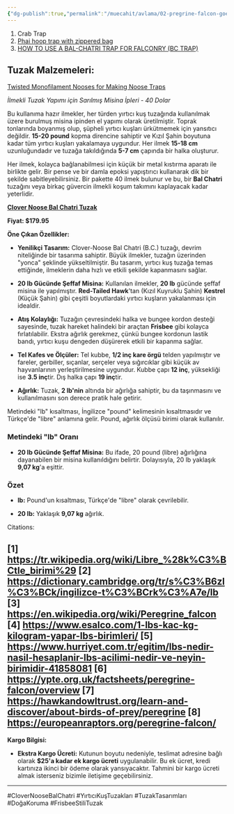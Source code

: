 ```yaml
---
{"dg-publish":true,"permalink":"/muecahit/avlama/02-pregrine-falcon-goekdogan-tuzak-tipleri/"}
---
```


1. Crab Trap
2. [Phai hoop trap with zippered bag ](https://northwoodsfalconry.com/product/phai-hoop-trap-with-zippered-bag/)
3. [HOW TO USE A BAL-CHATRI TRAP FOR FALCONRY (BC TRAP)](https://www.youtube.com/results?search_query=HOW+TO+USE+A+BAL-CHATRI+TRAP+FOR+FALCONRY+(BC+TRAP)) 


## Tuzak Malzemeleri:

[Twisted Monofilament Nooses for Making Noose Traps](https://northwoodsfalconry.com/product/twisted-monofilament-nooses-for-making-noose-traps/)

*İlmekli Tuzak Yapımı için Sarılmış Misina İpleri - 40 Dolar*

Bu kullanıma hazır ilmekler, her türden yırtıcı kuş tuzağında kullanılmak üzere burulmuş misina ipinden el yapımı olarak üretilmiştir. Toprak tonlarında boyanmış olup, şüpheli yırtıcı kuşları ürkütmemek için yansıtıcı değildir. **15-20 pound** kopma direncine sahiptir ve Kızıl Şahin boyutuna kadar tüm yırtıcı kuşları yakalamaya uygundur. Her ilmek **15-18 cm** uzunluğundadır ve tuzağa takıldığında **5-7 cm** çapında bir halka oluşturur.

Her ilmek, kolayca bağlanabilmesi için küçük bir metal kıstırma aparatı ile birlikte gelir. Bir pense ve bir damla epoksi yapıştırıcı kullanarak dik bir şekilde sabitleyebilirsiniz. Bir pakette 40 ilmek bulunur ve bu, bir **Bal Chatri** tuzağını veya birkaç güvercin ilmekli koşum takımını kaplayacak kadar yeterlidir.

[**Clover Noose Bal Chatri Tuzak**](https://northwoodsfalconry.com/product/clover-noose-bal-chatri-trap/)  

**Fiyat: $179.95**

**Öne Çıkan Özellikler:**

- **Yenilikçi Tasarım:** Clover-Noose Bal Chatri (B.C.) tuzağı, devrim niteliğinde bir tasarıma sahiptir. Büyük ilmekler, tuzağın üzerinden "yonca" şeklinde yükseltilmiştir. Bu tasarım, yırtıcı kuş tuzağa temas ettiğinde, ilmeklerin daha hızlı ve etkili şekilde kapanmasını sağlar.

- **20 lb Gücünde Şeffaf Misina:** Kullanılan ilmekler, **20 lb** gücünde şeffaf misina ile yapılmıştır. **Red-Tailed Hawk**'tan (Kızıl Kuyruklu Şahin) **Kestrel** (Küçük Şahin) gibi çeşitli boyutlardaki yırtıcı kuşların yakalanması için idealdir.

- **Atış Kolaylığı:** Tuzağın çevresindeki halka ve bungee kordon desteği sayesinde, tuzak hareket halindeki bir araçtan **Frisbee** gibi kolayca fırlatılabilir. Ekstra ağırlık gerekmez, çünkü bungee kordonun lastik bandı, yırtıcı kuşu dengeden düşürerek etkili bir kapanma sağlar.

- **Tel Kafes ve Ölçüler:** Tel kubbe, **1/2 inç kare örgü** telden yapılmıştır ve fareler, gerbiller, sıçanlar, serçeler veya sığırcıklar gibi küçük av hayvanlarının yerleştirilmesine uygundur. Kubbe çapı **12 inç**, yüksekliği ise **3.5 inç**tir. Dış halka çapı **19 inç**tir.

- **Ağırlık:** Tuzak, **2 lb'nin** altında bir ağırlığa sahiptir, bu da taşınmasını ve kullanılmasını son derece pratik hale getirir.

Metindeki "lb" kısaltması, İngilizce "pound" kelimesinin kısaltmasıdır ve Türkçe'de "libre" anlamına gelir. 
Pound, ağırlık ölçüsü birimi olarak kullanılır. 

### Metindeki "lb" Oranı

- **20 lb Gücünde Şeffaf Misina:** Bu ifade, 20 pound (libre) ağırlığına dayanabilen bir misina kullanıldığını belirtir. Dolayısıyla, 20 lb yaklaşık **9,07 kg**'a eşittir.

### Özet

- **lb:** Pound'un kısaltması, Türkçe'de "libre" olarak çevrilebilir.

- **20 lb:** Yaklaşık **9,07 kg** ağırlık.


Citations:

[1] https://tr.wikipedia.org/wiki/Libre_%28k%C3%BCtle_birimi%29
[2] https://dictionary.cambridge.org/tr/s%C3%B6zl%C3%BCk/ingilizce-t%C3%BCrk%C3%A7e/lb
[3] https://en.wikipedia.org/wiki/Peregrine_falcon
[4] https://www.esalco.com/1-lbs-kac-kg-kilogram-yapar-lbs-birimleri/
[5] https://www.hurriyet.com.tr/egitim/lbs-nedir-nasil-hesaplanir-lbs-acilimi-nedir-ve-neyin-birimidir-41858081
[6] https://ypte.org.uk/factsheets/peregrine-falcon/overview
[7] https://hawkandowltrust.org/learn-and-discover/about-birds-of-prey/peregrine
[8] https://europeanraptors.org/peregrine-falcon/
---

**Kargo Bilgisi:**

- **Ekstra Kargo Ücreti:** Kutunun boyutu nedeniyle, teslimat adresine bağlı olarak **$25'a kadar ek kargo ücreti** uygulanabilir. Bu ek ücret, kredi kartınıza ikinci bir ödeme olarak yansıyacaktır. Tahmini bir kargo ücreti almak isterseniz bizimle iletişime geçebilirsiniz.

---

#CloverNooseBalChatri #YırtıcıKuşTuzakları #TuzakTasarımları #DoğaKoruma #FrisbeeStiliTuzak